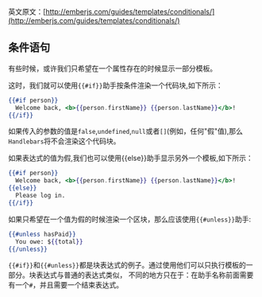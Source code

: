 英文原文：[http://emberjs.com/guides/templates/conditionals/](http://emberjs.com/guides/templates/conditionals/)

## 条件语句

有些时候，或许我们只希望在一个属性存在的时候显示一部分模板。

这时，我们就可以使用`{{#if}}`助手按条件渲染一个代码块,如下所示：

```handlebars
{{#if person}}
  Welcome back, <b>{{person.firstName}} {{person.lastName}}</b>!
{{/if}}
```

如果传入的参数的值是`false`,`undefined`,`null`或者`[]`(例如，任何"假"值),那么`Handlebars`将不会渲染这个代码块。

如果表达式的值为假,我们也可以使用{{else}}助手显示另外一个模板,如下所示：

```handlebars
{{#if person}}
  Welcome back, <b>{{person.firstName}} {{person.lastName}}</b>!
{{else}}
  Please log in.
{{/if}}
```

如果只希望在一个值为假的时候渲染一个区块，那么应该使用`{{#unless}}`助手:

```handlebars
{{#unless hasPaid}}
  You owe: ${{total}}
{{/unless}}
```

`{{#if}}`和`{{#unless}}`都是块表达式的例子。通过使用他们可以只执行模板的一部分。块表达式与普通的表达式类似，
不同的地方只在于：在助手名称前面需要有一个`#`，并且需要一个结束表达式。

